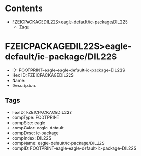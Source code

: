 



Contents
========

* [FZEICPACKAGEDIL22S>eagle-default/ic-package/DIL22S](#fzeicpackagedil22seagle-defaultic-packagedil22s)
	* [Tags](#tags)

# FZEICPACKAGEDIL22S>eagle-default/ic-package/DIL22S

- ID: FOOTPRINT-eagle-eagle-default-ic-package-DIL22S
- Hex ID: FZEICPACKAGEDIL22S
- Name: 
- Description: 

## Tags

- hexID: FZEICPACKAGEDIL22S
- oompType: FOOTPRINT
- oompSize: eagle
- oompColor: eagle-default
- oompDesc: ic-package
- oompIndex: DIL22S
- oompName: eagle-default/ic-package/DIL22S
- oompID: FOOTPRINT-eagle-eagle-default-ic-package-DIL22S
